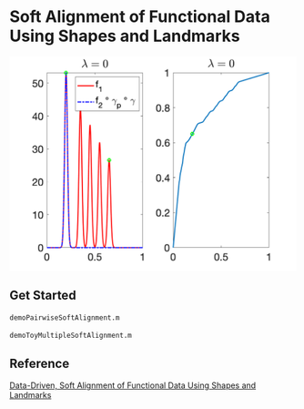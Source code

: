 # Soft Alignment of Functional Data Using Shapes and Landmarks

<p align="center">
<img src="/demo/pairwise_soft.gif" align="middle" width="600">
</p>

## Get Started

`demoPairwiseSoftAlignment.m`

`demoToyMultipleSoftAlignment.m`

## Reference

[Data-Driven, Soft Alignment of Functional Data Using Shapes and Landmarks](https://arxiv.org/abs/2203.14810)
